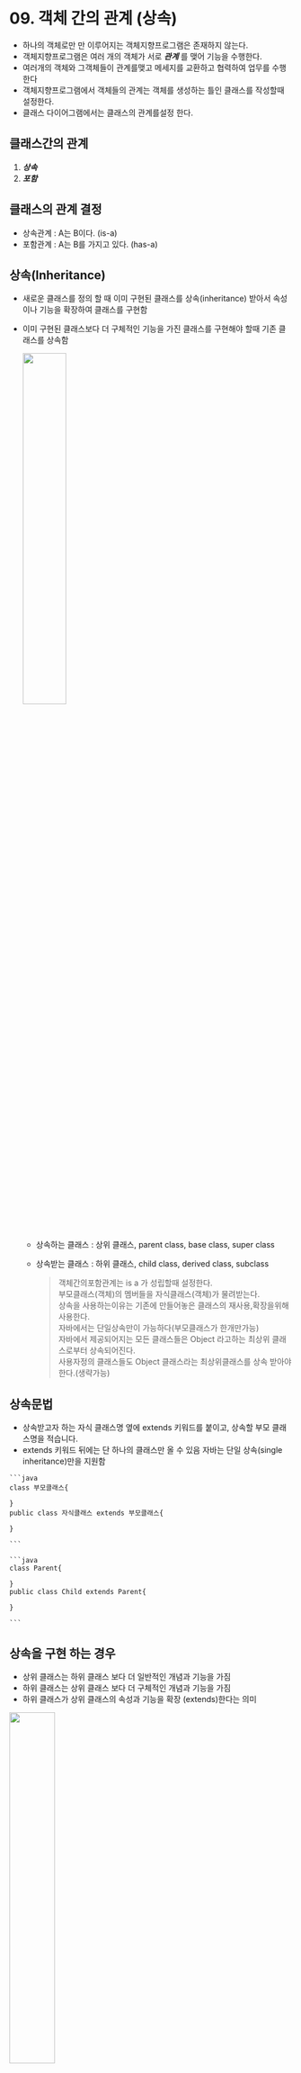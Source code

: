 # 09. 객체 간의 관계 (상속)
  - 하나의 객체로만 만 이루어지는 객체지향프로그램은 존재하지 않는다. 
  - 객체지향프로그램은 여러 개의 객체가 서로  ***관계*** 를 맺어 기능을 수행한다.
  - 여러개의 객체와 그객체들이 관계를맺고 메세지를 교환하고 협력하여 업무를 수행한다
  - 객체지향프로그램에서 객체들의 관계는 객체를 생성하는 틀인 클래스를 작성할때 설정한다.
  - 클래스 다이어그램에서는 클래스의 관계를설정 한다.

## 클래스간의 관계
  1. ***상속***
  2. ***포함***

## 클래스의 관계 결정

  - 상속관계 : A는 B이다. (is-a)
  - 포함관계 : A는 B를 가지고 있다. (has-a)

## 상속(Inheritance) 
  
  - 새로운 클래스를 정의 할 때 이미 구현된 클래스를 상속(inheritance) 받아서 속성이나 기능을 확장하여 클래스를 구현함
  - 이미 구현된 클래스보다 더 구체적인 기능을 가진 클래스를 구현해야 할때 기존 클래스를 상속함

    <img src='image-10.png' width='40%' height='40%'>

	
	- 상속하는 클래스 : 상위 클래스, parent class, base class, super class
    - 상속받는 클래스 : 하위 클래스, child class, derived class, subclass

	   > 객체간의포함관계는  is a 가 성립할때 설정한다.<br>
	   > 부모클래스(객체)의 멤버들을 자식클래스(객체)가 물려받는다.<br>
	   > 상속을 사용하는이유는 기존에 만들어놓은 클래스의 재사용,확장을위해사용한다.<br>
	   > 자바에서는 단일상속만이 가능하다(부모클래스가 한개만가능) <br>
	   > 자바에서 제공되어지는 모든 클래스들은 Object 라고하는 최상위 클래스로부터 상속되어진다.<br>
	   > 사용자정의 클래스들도 Object 클래스라는 최상위클래스를 상속 받아야한다.(생략가능) 
	   
   
## 상속문법

   - 상속받고자 하는 자식 클래스명 옆에 extends 키워드를 붙이고, 상속할 부모 클래스명을 적습니다.
   - extends 키워드 뒤에는 단 하나의 클래스만 올 수 있음 자바는 단일 상속(single inheritance)만을 지원함

    ```java
    class 부모클래스{

    }
    public class 자식클래스 extends 부모클래스{

    }

    ```    
    
	```java
    class Parent{

    }
    public class Child extends Parent{

    }
  
    ```

  ## 상속을 구현 하는 경우

  - 상위 클래스는 하위 클래스 보다 더 일반적인 개념과 기능을 가짐
  - 하위 클래스는 상위 클래스 보다 더 구체적인 개념과 기능을 가짐
  - 하위 클래스가 상위 클래스의 속성과 기능을 확장 (extends)한다는 의미
   <img src='image-11.png' width='40%' height='40%'>

  ## 상속을 활용한 멤버십 클래스 작성
   - 멤버십 시나리오
    ```
	회사에서 고객 정보를 활용한 맞춤 서비스를 하기 위해 일반고객(Customer)과 
	이보다 충성도가 높은 우수고객(VIPCustomer)에 따른 서비스를 제공하고자 함

	물품을 구매 할때 적용되는 할인율과 적립되는 보너스 포인트의 비율이 다름 
	여러 멤버십에 대한 각각 다양한 서비스를 제공할 수 있음
	멤버십에 대한 구현을 클래스 상속을 활용하여 구현해보기
     ```

 - 일반 고객(Customer) 클래스 구현
   > 고객의 속성 : 고객 아이디, 고객 이름, 고객 등급, 보너스 포인트, 보너스 포인트 적립비율<br>
   > 일반 고객의 경우 물품 구매시 1%의 보너스 포인트 적립
   
 ```java
public class Customer {
	private int id;
	private String name;
	private String grade;
	private int bonusPoint;
	private double bonusRatio;
}
 ```

 - 우수 고객(VIPCustomer) 클래스 구현

   > 매출에 더 많은 기여를 하는 단골 고객<br>
   > 제품을 살때 10%를 할인해 줌<br>
   > 보너스 포인트는 제품 가격의 5%를 적립해 줌<br>
   > 담당 전문 상담원이 배정됨<br>

 ```java
public class VIPCustomer extends Customer{
	/*
	private int id;
	private String name;
	private String grade;
	private int bonusPoint;
	private double bonusRatio;
	*/
	private int agentID;
	private double salesRatio;

}

 ```

   - 구성 관계는 클래스 다이어그램에서 채워진 화살표로 표시된다.<br> 
       >자식클래스에서 부모클래스쪽으로  화살표가 그려져 있으며, 화살표가 부모 클래스 쪽으로 향한다. 
   - 다음은 '일반회원(Customer)' 클래스와 'VIP회원(VIPCustomer)' 클래스가 상속관계를 가지는 <br>
     클래스 다이어그램의 예시이다.

 ![Alt text](image-12.png)<img src='image-12.png'>


 ### Academy(교육원) 관리프로그램작성

   - 객체도출
     - 아카데미학생,아카데미강사,아카데미스텝 실제객체추출
     - 아카데미학생,아카데미강사,아카데미스텝 실제객체로부터 아카데미멤버라는 가상의 객체를 추출

   - 객체관계설정
     - 아카데미학생은 아카데미멤버이다.
     - 아카데미강사는 아카데미멤버이다.
     - 아카데미스텝은 아카데미멤버이다.
  ```
        AcademyStudent has a AcademyMember
        AcademyGangsa  has a AcademyMember
        AcademyStaff   has a AcademyMember
  ```

   - 클래스 다이어그램으로 그리기

![Alt text](image-9.png)

<br>
<hr>

 #### 프로그램구현
 
- AcademyMember.java

 ```java
  
public abstract class AcademyMember extends Object{
	public int no;
	public String name;
	public AcademyMember() {}
	public AcademyMember(int no, String name) {
		this.no = no;
		this.name = name;
	}
	public void print() {
		System.out.print(this.no+"\t"+this.name+"\t");
	}
	public int getNo() {
		return no;
	}
	public void setNo(int no) {
		this.no = no;
	}
	public String getName() {
		return name;
	}
	public void setName(String name) {
		this.name = name;
	}
}
 ```

- AcademyStudent.java
  
 ```java 
public class AcademyStudent extends AcademyMember {
	/*
	public int no;
	public String name;
	public void print() {
		System.out.print(this.no+"\t"+this.name+"\t");
	}
	public int getNo() {
		return no;
	}
	public void setNo(int no) {
		this.no = no;
	}
	public String getName() {
		return name;
	}
	public void setName(String name) {
		this.name = name;
	}
	*/
	public String ban;//반
	public AcademyStudent() {
	}
	public AcademyStudent(int no,String name,String ban) {
		this.no=no;
		this.name=name;
		this.ban=ban;
	}
	
	public void studentPrint() {
		//System.out.println(this.no+"\t"+this.name+"\t");
		this.print();
		System.out.println(this.ban);
	}
	public String getBan() {
		return ban;
	}
	public void setBan(String ban) {
		this.ban = ban;
	}
}
 ```
- AcademyGangsa.java

 ```java
public class AcademyGangsa extends AcademyMember {
	public String subject;// 과목
	public AcademyGangsa() {
	}
	public AcademyGangsa(int no, String name, String subject) {
		this.no = no;
		this.name = name;
		this.subject = subject;
	}
	public void gangsaPrint() {
		this.print();
		System.out.println(this.subject);
	}
	public String getSubject() {
		return subject;
	}
	public void setSubject(String subject) {
		this.subject = subject;
	}
}
 
 ```  
- AcademyStaff.java
```java
  public class AcademyStaff extends AcademyMember{
	public String depart;//부서
	public AcademyStaff(int no,String name,String depart) {
		this.no=no;
		this.name=name;
		this.depart = depart;
	}
	public void staffPrint() {
		this.print();
		System.out.println(this.depart);
	}
	public String getDepart() {
		return depart;
	}
	public void setDepart(String depart) {
		this.depart = depart;
	}
}
```
- AcademyMemberMain.java

```java

public class AcademyMemberMain {
	public static void main(String[] args) {
		/*************************존재하지않는 객체생성*************
		AcademyMember academyMember=new AcademyMember(0, "누구게");
		academyMember.print();
		************************************************************/
		AcademyStudent st1=new AcademyStudent(1,"KIM", "LINUX");
		AcademyStudent st2=new AcademyStudent(2,"SIM", "JAVA");
		AcademyStudent st3=new AcademyStudent(3,"LIM", "OFFICE");
		
		AcademyGangsa gs1=new AcademyGangsa(4,"BOGUS", "JAVA");
		AcademyGangsa gs2=new AcademyGangsa(5,"JAMES", "OFFICE");
		
		AcademyStaff sf1=new AcademyStaff(6, "LEE", "MARKETING");
		AcademyStaff sf2=new AcademyStaff(7, "PARK", "ACCOUNTING");
		
		System.out.println("-------------Student-------------");
		/*****호출되면안되는 메쏘드호출****
		st1.print();
		***********************************/
		st1.studentPrint();
		st2.studentPrint();
		st3.studentPrint();
		System.out.println("-------------Gangsa-------------");
		gs1.gangsaPrint();
		gs2.gangsaPrint();
		System.out.println("-------------Staff-------------");
		sf1.staffPrint();
		sf2.staffPrint();
	}

}
```
- AcademyMemberArrayMain.java

 ```java
 public class AcademyMemberArrayMain {

	public static void main(String[] args) {

		AcademyStudent[] students = new AcademyStudent[3];
		AcademyGangsa[] gangsas = new AcademyGangsa[2];
		AcademyStaff[] staffs = new AcademyStaff[2];

		students[0] = new AcademyStudent(1, "KIM", "JAVA");
		students[1] = new AcademyStudent(2, "LEE", "IOS");
		students[2] = new AcademyStudent(3, "PARK", "CLOUDE");

		gangsas[0] = new AcademyGangsa(4, "김강사", "JAVA");
		gangsas[1] = new AcademyGangsa(5, "정강사", "안드로이드");
		
		staffs[0]=new AcademyStaff(6, "천상용", "마케팅");
		staffs[1]=new AcademyStaff(7, "김나영", "회계");
		
		System.out.println("---------AcademyMember전체출력----------");
		System.out.println("------------Student[for]---------------");
		for (int i = 0; i < students.length; i++) {
			AcademyStudent academyStudent = students[i];
			academyStudent.studentPrint();
		}
		System.out.println("------------Student[enhanced for]---------------");
		for (AcademyStudent academyStudent:students) {
			academyStudent.studentPrint();
		}
		System.out.println("------------Gangsa---------------");
		for (AcademyGangsa academyGangsa : gangsas) {
			academyGangsa.gangsaPrint();
		}
		System.out.println("------------Staff---------------");
		for (AcademyStaff academyStaff : staffs) {
			academyStaff.staffPrint();
		}
			
	}
}
 
 ```

- **AcademyMember&AcademyStudent객체그림**


 
   

  
  


